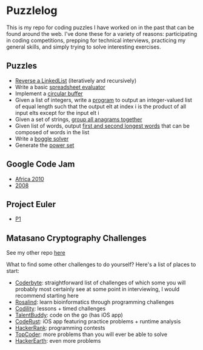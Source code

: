Puzzlelog
========================

This is my repo for coding puzzles I have worked on in the past that can be found around the web. I've done these for a variety of reasons: participating in coding competitions, prepping for technical interviews, practicing my general skills, and simply trying to solve interesting exercises. 

Puzzles
--------
- [Reverse a LinkedList](https://github.com/psoshnin/puzzlelog/blob/master/linkedlists/LinkedListProblemClass.java) (iteratively and recursively)
- Write a basic [spreadsheet evaluator](https://github.com/psoshnin/puzzlelog/tree/master/misc/spreadsheet_evaluator)
- Implement a [circular buffer](https://github.com/psoshnin/puzzlelog/blob/master/misc/CircularBuffer.java)
- Given a list of integers, write a [program](https://github.com/psoshnin/puzzlelog/blob/master/misc/ExceptInput.java) to output an integer-valued list of equal length such that the output elt at index i is the product of all input elts except for the input elt i
- Given a set of strings, [group all anagrams together](https://github.com/psoshnin/puzzlelog/blob/master/misc/GroupAnagrams.java)
- Given list of words, output [first and second longest words](https://github.com/psoshnin/puzzlelog/blob/master/misc/LongestWord.java) that can be composed of words in the list
- Write a [boggle solver](https://github.com/psoshnin/puzzlelog/tree/master/misc/boggle_solver)
- Generate the [power set](https://github.com/psoshnin/puzzlelog/blob/master/misc/PowerSet.java)

Google Code Jam
--------
- [Africa 2010](https://github.com/psoshnin/puzzlelog/tree/master/codejam/africa_2010)
- [2008](https://github.com/psoshnin/puzzlelog/tree/master/codejam/2008)

Project Euler
--------
- [P1](https://github.com/psoshnin/puzzlelog/tree/master/euler/p1)

Matasano Cryptography Challenges
--------
See my other repo [here](https://github.com/psoshnin/matasano-crypto-challenges)

What to find some other challenges to do yourself? Here's a list of places to start:

- [Coderbyte](http://coderbyte.com/CodingArea/Challenges/): straightforward list of challenges of which some you will probably most certainly see at some point in interviewing, I would recommend starting here
- [Rosalind](http://rosalind.info/problems/list-view/): learn bioinformatics through programming challenges
- [Codility](https://codility.com/programmers/lessons/): lessons + timed challenges
- [TalentBuddy](http://www.talentbuddy.co/practice): code on the go (has iOS app)
- [CodeRust](http://coderust.com/): iOS app featuring practice problems + runtime analysis
- [HackerRank](https://www.hackerrank.com/): programming contests
- [TopCoder](http://www.topcoder.com/): more problems than you will ever be able to solve
- [HackerEarth](http://www.hackerearth.com/): even more problems


